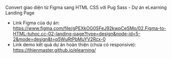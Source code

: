 Convert giao diện từ Figma sang HTML CSS với Pug Sass - Dự án eLearning Landing Page
- Link Figma của dự án: https://www.figma.com/file/gPEXkOG0SFeJ92kwpCeSMo/02.Figma-to-HTML-tuhoc.cc-02-landing-page?type=design&node-id=5-2&mode=design&t=p5WuRtPbMuYV2Rcx-0
- Link demo kết quả dự án hoàn thiện (chưa có responsive): https://thienmaster.github.io/elearning/
